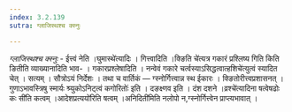 ```yaml
---
index: 3.2.139
sutra: ग्लाजिस्थश्च क्स्नुः

---
```

_ग्लाजिस्थश्च क्स्नुः_ - ईत्त्वं नेति ।घुमास्थे॑त्यादिः । गित्त्वादिति ।क्ङिति चे॑त्यत्र गकारं प्रश्लिष्य गिति किति ङितीति व्याख्यानादिति भाव- । गकारप्रश्लेषादिति । नन्वेवं गकारे चर्त्वस्याऽसिद्धत्वात्हशिचे॑त्युत्वं स्यादित चेत् । सत्यम् । सौत्रोऽयं निर्देशः । तथा च वार्तिकं —  ग्स्नोर्गित्त्वान्न स्थ ईकारः । क्ङितोरीत्त्वप्रशासनत् । गुणाऽभावस्त्रिषु स्मार्यः श्र्युकोऽनिट्त्वं कगोरितोः॑ इति । दङक्ष्णव इति । दंश दशने ।व्रश्चे॑त्यादिना षत्वेषढोः कः सी॑ति कत्वम् ।आदेशप्रत्ययो॑रिति षत्वम् ।अनिदिती॑मिति नलोपो न,ग्स्नोर्गित्त्वेन प्राप्त्यभावात् ।